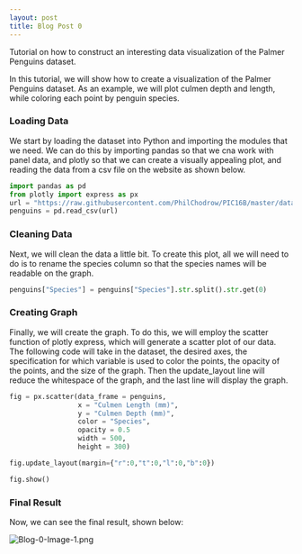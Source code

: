 ```yaml
---
layout: post
title: Blog Post 0
---
```


Tutorial on how to construct an interesting data visualization of the Palmer Penguins dataset.

In this tutorial, we will show how to create a visualization of the Palmer Penguins dataset.  As an example, we will plot culmen depth and length, while coloring each point by penguin species.

### Loading Data

We start by loading the dataset into Python and importing the modules that we need.  We can do this by importing pandas so that we cna work with panel data, and plotly so that we can create a visually appealing plot, and reading the data from a csv file on the website as shown below.

```python 
import pandas as pd
from plotly import express as px
url = "https://raw.githubusercontent.com/PhilChodrow/PIC16B/master/datasets/palmer_penguins.csv"
penguins = pd.read_csv(url)
```

### Cleaning Data

Next, we will clean the data a little bit.  To create this plot, all we will need to do is to rename the species column so that the species names will be readable on the graph.

```python
penguins["Species"] = penguins["Species"].str.split().str.get(0)
```

### Creating Graph

Finally, we will create the graph.  To do this, we will employ the scatter function of plotly express, which will generate a scatter plot of our data.  The following code will take in the dataset, the desired axes, the specification for which variable is used to color the points, the opacity of the points, and the size of the graph.  Then the update_layout line will reduce the whitespace of the graph, and the last line will display the graph.

```python
fig = px.scatter(data_frame = penguins,
                 x = "Culmen Length (mm)",
                 y = "Culmen Depth (mm)",
                 color = "Species",
                 opacity = 0.5
                 width = 500,
                 height = 300)

fig.update_layout(margin={"r":0,"t":0,"l":0,"b":0})

fig.show()
```

### Final Result

Now, we can see the final result, shown below:

![Blog-0-Image-1.png](/Documents/GitHub/NicholasDelianedis.github.io/images/Blog-0-Image-1.png)